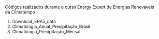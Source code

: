 Códigos realizados durante o curso Energy Expert de Energias Renovaveis da Climatempo

1. Download_ERA5_data
2. Climatologia_Anual_Precipitação_Brasil
3. Climatologia_Precipitação_Mensal
